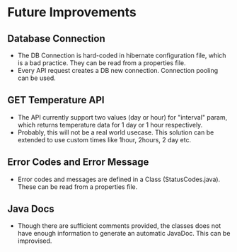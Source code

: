 # Future Improvements

## Database Connection
* The DB Connection is hard-coded in hibernate configuration file, which is a bad practice. They can be read from a properties file.
* Every API request creates a DB new connection. Connection pooling can be used.

## GET Temperature API
* The API currently support two values (day or hour) for "interval" param, which returns temperature data for 1 day or 1 hour respectively.
* Probably, this will not be a real world usecase. This solution can be extended to use custom times like 1hour, 2hours, 2 day etc.

## Error Codes and Error Message
* Error codes and messages are defined in a Class (StatusCodes.java). These can be read from a properties file.

## Java Docs
* Though there are sufficient comments provided, the classes does not have enough information to generate an automatic JavaDoc. This can be improvised.
